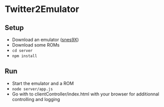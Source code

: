 Twitter2Emulator
================

Setup
-----
- Download an emulator ([snes9X](http://www.emulator-zone.com/doc.php/snes/snes9x.html))
- Download some ROMs
- ```cd server```
- ```npm install```

Run
---
- Start the emulator and a ROM
- ```node server/app.js```
- Go with to clientController/index.html with your browser for additionnal controlling and logging
